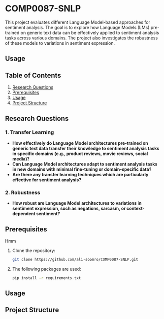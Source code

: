 # COMP0087-SNLP


This project evaluates different Language Model-based approaches for sentiment analysis. The goal is to explore how Language Models (LMs) pre-trained on generic text data can be effectively applied to sentiment analysis tasks across various domains. The project also investigates the robustness of these models to variations in sentiment expression.

## Usage

## Table of Contents

1. [Research Questions](#research-questions)
2. [Prerequisites](#prerequisites)
3. [Usage](#usage)
4. [Project Structure](#project-structure)

## Research Questions

### 1. Transfer Learning
- **How effectively do Language Model architectures pre-trained on generic text data transfer their knowledge to sentiment analysis tasks in specific domains (e.g., product reviews, movie reviews, social media)?**
- **Can Language Model architectures adapt to sentiment analysis tasks in new domains with minimal fine-tuning or domain-specific data?**
- **Are there any transfer learning techniques which are particularly effective for sentiment analysis?**

### 2. Robustness
- **How robust are Language Model architectures to variations in sentiment expression, such as negations, sarcasm, or context-dependent sentiment?**

## Prerequisites
Hmm

1. Clone the repository:

   ```bash
   git clone https://github.com/ali-soomro/COMP0087-SNLP.git
   
2. The following packages are used:

   ```bash
   pip install -r requirements.txt

## Usage

## Project Structure
